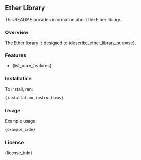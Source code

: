 ## Ether Library

This README provides information about the Ether library.

### Overview
The Ether library is designed to {describe_ether_library_purpose}.

### Features
- {list_main_features}

### Installation
To install, run:
```sh
{installation_instructions}
```

### Usage
Example usage:
```python
{example_code}
```

### License
{license_info}

